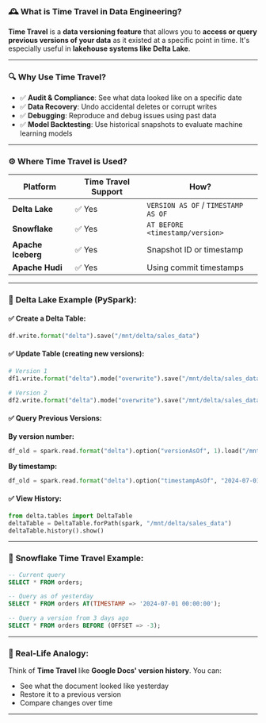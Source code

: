 ### 🕰️ What is **Time Travel** in Data Engineering?

**Time Travel** is a **data versioning feature** that allows you to **access or query previous versions of your data** as it existed at a specific point in time. It's especially useful in **lakehouse systems like Delta Lake**.

---

### 🔍 **Why Use Time Travel?**

* ✅ **Audit & Compliance**: See what data looked like on a specific date
* ✅ **Data Recovery**: Undo accidental deletes or corrupt writes
* ✅ **Debugging**: Reproduce and debug issues using past data
* ✅ **Model Backtesting**: Use historical snapshots to evaluate machine learning models

---

### ⚙️ **Where Time Travel is Used?**

| Platform           | Time Travel Support | How?                                |
| ------------------ | ------------------- | ----------------------------------- |
| **Delta Lake**     | ✅ Yes               | `VERSION AS OF` / `TIMESTAMP AS OF` |
| **Snowflake**      | ✅ Yes               | `AT BEFORE <timestamp/version>`     |
| **Apache Iceberg** | ✅ Yes               | Snapshot ID or timestamp            |
| **Apache Hudi**    | ✅ Yes               | Using commit timestamps             |

---

### 🧪 **Delta Lake Example (PySpark):**

#### ✅ Create a Delta Table:

```python
df.write.format("delta").save("/mnt/delta/sales_data")
```

#### ✅ Update Table (creating new versions):

```python
# Version 1
df1.write.format("delta").mode("overwrite").save("/mnt/delta/sales_data")

# Version 2
df2.write.format("delta").mode("overwrite").save("/mnt/delta/sales_data")
```

#### ✅ Query Previous Versions:

**By version number:**

```python
df_old = spark.read.format("delta").option("versionAsOf", 1).load("/mnt/delta/sales_data")
```

**By timestamp:**

```python
df_old = spark.read.format("delta").option("timestampAsOf", "2024-07-01 12:00:00").load("/mnt/delta/sales_data")
```

#### ✅ View History:

```python
from delta.tables import DeltaTable
deltaTable = DeltaTable.forPath(spark, "/mnt/delta/sales_data")
deltaTable.history().show()
```

---

### 🔄 **Snowflake Time Travel Example:**

```sql
-- Current query
SELECT * FROM orders;

-- Query as of yesterday
SELECT * FROM orders AT(TIMESTAMP => '2024-07-01 00:00:00');

-- Query a version from 3 days ago
SELECT * FROM orders BEFORE (OFFSET => -3);
```

---

### 🧠 Real-Life Analogy:

Think of **Time Travel** like **Google Docs' version history**. You can:

* See what the document looked like yesterday
* Restore it to a previous version
* Compare changes over time

---
